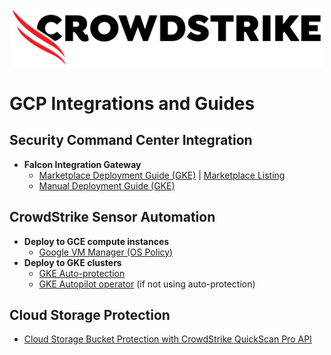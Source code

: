 <p align="center">
   <img src="https://raw.githubusercontent.com/CrowdStrike/falconpy/main/docs/asset/cs-logo.png" alt="CrowdStrike logo" width="500"/>
</p>

# GCP Integrations and Guides

## Security Command Center Integration

- **Falcon Integration Gateway**
  - [Marketplace Deployment Guide (GKE)](https://github.com/CrowdStrike/falcon-integration-gateway/blob/main/docs/listings/gke/UserGuide.md) | [Marketplace Listing](https://console.cloud.google.com/marketplace/product/crowdstrike-saas/falcon-integration-gateway-scc)
  - [Manual Deployment Guide (GKE)](https://github.com/CrowdStrike/falcon-integration-gateway/tree/main/docs/gke)

## CrowdStrike Sensor Automation

- **Deploy to GCE compute instances**
  - [Google VM Manager (OS Policy)](https://github.com/CrowdStrike/gcp-vm-manager-os-policy)
- **Deploy to GKE clusters**
  - [GKE Auto-protection](https://github.com/CrowdStrike/gcp-gke-protection)
  - [GKE Autopilot operator](https://github.com/CrowdStrike/falcon-operator/tree/main/docs/deployment/gke#gke-autopilot-configuration) (if not using auto-protection)

## Cloud Storage Protection

- [Cloud Storage Bucket Protection with CrowdStrike QuickScan Pro API](https://github.com/crowdstrike/cloud-storage-protection)
